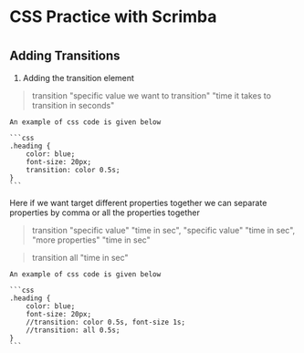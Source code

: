<h1>CSS Practice with Scrimba<h1>

<h2>Adding Transitions</h2>

1. Adding the transition element

>transition "specific value we want to transition" "time it takes to transition in seconds"

    An example of css code is given below

    ```css
    .heading {
        color: blue;
        font-size: 20px;
        transition: color 0.5s;
    }
    ```

Here if we want target different properties together we can separate properties by comma or all the properties together

>transition "specific value" "time in sec", "specific value" "time in sec", "more properties" "time in sec"

>transition all "time in sec"


    An example of css code is given below

    ```css
    .heading {
        color: blue;
        font-size: 20px;
        //transition: color 0.5s, font-size 1s;
        //transition: all 0.5s;
    }
    ```
